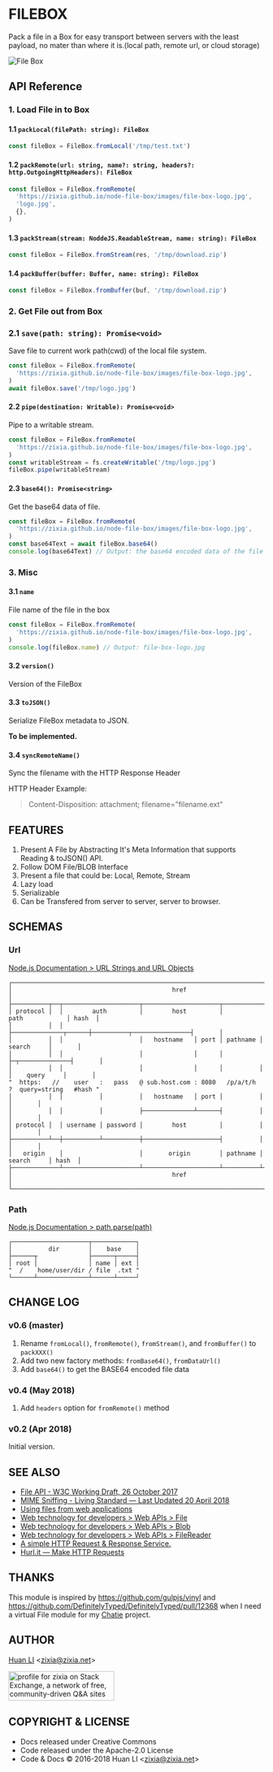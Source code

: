 # FILEBOX

Pack a file in a Box for easy transport between servers with the least payload, no mater than where it is.(local path, remote url, or cloud storage)

![File Box](https://zixia.github.io/node-file-box/images/file-box-logo.jpg)

## API Reference

### 1. Load File in to Box

#### 1.1 `packLocal(filePath: string): FileBox`

```ts
const fileBox = FileBox.fromLocal('/tmp/test.txt')
```

#### 1.2 `packRemote(url: string, name?: string, headers?: http.OutgoingHttpHeaders): FileBox`

```ts
const fileBox = FileBox.fromRemote(
  'https://zixia.github.io/node-file-box/images/file-box-logo.jpg',
  'logo.jpg',
  {},
)
```

#### 1.3 `packStream(stream: NoddeJS.ReadableStream, name: string): FileBox`

```ts
const fileBox = FileBox.fromStream(res, '/tmp/download.zip')
```

#### 1.4 `packBuffer(buffer: Buffer, name: string): FileBox`

```ts
const fileBox = FileBox.fromBuffer(buf, '/tmp/download.zip')
```

### 2. Get File out from Box

### 2.1 `save(path: string): Promise<void>`

Save file to current work path(cwd) of the local file system.

```ts
const fileBox = FileBox.fromRemote(
  'https://zixia.github.io/node-file-box/images/file-box-logo.jpg',
)
await fileBox.save('/tmp/logo.jpg')
```

#### 2.2 `pipe(destination: Writable): Promise<void>`

Pipe to a writable stream.

```ts
const fileBox = FileBox.fromRemote(
  'https://zixia.github.io/node-file-box/images/file-box-logo.jpg',
)
const writableStream = fs.createWritable('/tmp/logo.jpg')
fileBox.pipe(writableStream)
```

#### 2.3 `base64(): Promise<string>`

Get the base64 data of file.

```ts
const fileBox = FileBox.fromRemote(
  'https://zixia.github.io/node-file-box/images/file-box-logo.jpg',
)
const base64Text = await fileBox.base64()
console.log(base64Text) // Output: the base64 encoded data of the file
```

### 3. Misc

#### 3.1 `name`

File name of the file in the box

```ts
const fileBox = FileBox.fromRemote(
  'https://zixia.github.io/node-file-box/images/file-box-logo.jpg',
)
console.log(fileBox.name) // Output: file-box-logo.jpg
```

#### 3.2 `version()`

Version of the FileBox

#### 3.3 `toJSON()`

Serialize FileBox metadata to JSON.

**To be implemented.**

#### 3.4 `syncRemoteName()`

Sync the filename with the HTTP Response Header

HTTP Header Example:
> Content-Disposition: attachment; filename="filename.ext"

## FEATURES

1. Present A File by Abstracting It's Meta Information that supports Reading & toJSON() API.
1. Follow DOM File/BLOB Interface
1. Present a file that could be: Local, Remote, Stream
1. Lazy load
1. Serializable
1. Can be Transfered from server to server, server to browser.

## SCHEMAS

### Url

[Node.js Documentation > URL Strings and URL Objects](https://nodejs.org/docs/latest/api/url.html#url_url_strings_and_url_objects)

```asciiart
┌─────────────────────────────────────────────────────────────────────────────────────────────┐
│                                            href                                             │
├──────────┬──┬─────────────────────┬─────────────────────┬───────────────────────────┬───────┤
│ protocol │  │        auth         │        host         │           path            │ hash  │
│          │  │                     ├──────────────┬──────┼──────────┬────────────────┤       │
│          │  │                     │   hostname   │ port │ pathname │     search     │       │
│          │  │                     │              │      │          ├─┬──────────────┤       │
│          │  │                     │              │      │          │ │    query     │       │
"  https:   //    user   :   pass   @ sub.host.com : 8080   /p/a/t/h  ?  query=string   #hash "
│          │  │          │          │   hostname   │ port │          │                │       │
│          │  │          │          ├──────────────┴──────┤          │                │       │
│ protocol │  │ username │ password │        host         │          │                │       │
├──────────┴──┼──────────┴──────────┼─────────────────────┤          │                │       │
│   origin    │                     │       origin        │ pathname │     search     │ hash  │
├─────────────┴─────────────────────┴─────────────────────┴──────────┴────────────────┴───────┤
│                                            href                                             │
└─────────────────────────────────────────────────────────────────────────────────────────────┘
```

### Path

[Node.js Documentation > path.parse(path)](https://nodejs.org/api/path.html#path_path_parse_path)

```asciiart
┌─────────────────────┬────────────┐
│          dir        │    base    │
├──────┬              ├──────┬─────┤
│ root │              │ name │ ext │
"  /    home/user/dir / file  .txt "
└──────┴──────────────┴──────┴─────┘
```

## CHANGE LOG

### v0.6 (master)

1. Rename `fromLocal()`, `fromRemote()`, `fromStream()`, and `fromBuffer()` to `packXXX()`
1. Add two new factory methods: `fromBase64()`, `fromDataUrl()`
1. Add `base64()` to get the BASE64 encoded file data

### v0.4 (May 2018)

1. Add `headers` option for `fromRemote()` method

### v0.2 (Apr 2018)

Initial version.

## SEE ALSO

* [File API - W3C Working Draft, 26 October 2017](https://www.w3.org/TR/FileAPI/)
* [MIME Sniffing - Living Standard — Last Updated 20 April 2018](https://mimesniff.spec.whatwg.org/#parsable-mime-type)
* [Using files from web applications](https://developer.mozilla.org/en-US/docs/Web/API/File/Using_files_from_web_applications)
* [Web technology for developers > Web APIs > File](https://developer.mozilla.org/en-US/docs/Web/API/File)
* [Web technology for developers > Web APIs > Blob](https://developer.mozilla.org/en-US/docs/Web/API/Blob)
* [Web technology for developers > Web APIs > FileReader](https://developer.mozilla.org/en-US/docs/Web/API/FileReader)
* [A simple HTTP Request & Response Service.](https://httpbin.org)
* [Hurl.it — Make HTTP Requests](https://www.hurl.it)

## THANKS

This module is inspired by https://github.com/gulpjs/vinyl and https://github.com/DefinitelyTyped/DefinitelyTyped/pull/12368 when I need a virtual File module for my [Chatie](https://github.com/Chatie) project.

## AUTHOR

[Huan LI](http://linkedin.com/in/zixia) \<zixia@zixia.net\>

<a href="https://stackexchange.com/users/265499">
  <img src="https://stackexchange.com/users/flair/265499.png" width="208" height="58" alt="profile for zixia on Stack Exchange, a network of free, community-driven Q&amp;A sites" title="profile for zixia on Stack Exchange, a network of free, community-driven Q&amp;A sites">
</a>

## COPYRIGHT & LICENSE

* Docs released under Creative Commons
* Code released under the Apache-2.0 License
* Code & Docs © 2016-2018 Huan LI \<zixia@zixia.net\>
